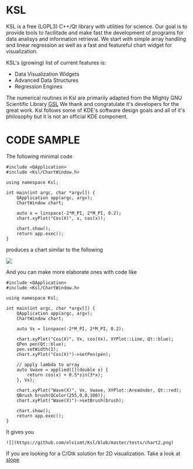 KSL
===

KSL is a free (LGPL3) C++/Qt library with utilities for science. Our goal
is to provide tools to facilitade and make fast the development of programs
for data analisys and information retrieval. We start with simple array
handling and linear regression as well as a fast and featureful chart
widget for visualization.

KSL's (growing) list of current features is:

   * Data Visualization Widgets
   * Advanced Data Structures
   * Regression Engines

The numerical routines in Ksl are primarily adapted from the Mighty GNU
Scientific Library [GSL](http://www.gnu.org/software/gsl)
We thank and congratulate it's developers for the great work. Ksl follows
some of KDE's software design goals and all of it's philosophy but it is
not an official KDE component.

# CODE SAMPLE

The following minimal code

    #include <QApplication>
    #include <Ksl/ChartWindow.h>

    using namespace Ksl;

    int main(int argc, char *argv[]) {
        QApplication app(argc, argv);
        ChartWindow chart;
        
        auto x = linspace(-2*M_PI, 2*M_PI, 0.2);
        chart.xyPlot("Cos(X)", x, cos(x));
        
        chart.show();
        return app.exec();
    }

produces a chart similar to the following

 ![](https://github.com/elvismt/Ksl/blob/master/tests/chart1.png)

And you can make more elaborate ones with code like

    
    #include <QApplication>
    #include <Ksl/ChartWindow.h>
    
    using namespace Ksl;
    
    int main(int argc, char *argv[]) {
        QApplication app(argc, argv);
        ChartWindow chart;
        
        auto Vx = linspace(-2*M_PI, 2*M_PI, 0.2);
        
        chart.xyPlot("Cos(X)", Vx, cos(Vx), XYPlot::Line, Qt::blue);
        QPen pen(Qt::blue);
        pen.setWidth(2);
        chart.xyPlot("Cos(X)")->setPen(pen);
        
        // apply lambda to array
        auto Vwave = applied([](double x) {
            return cos(x) + 0.5*sin(3*x);
        }, Vx);
        
        chart.xyPlot("Wave(X)", Vx, Vwave, XYPlot::AreaUnder, Qt::red);
        QBrush brush(QColor(255,0,0,100));
        chart.xyPlot("Wave(X)")->setBrush(brush);
        
        chart.show();
        return app.exec();
    }

It gives you

    ![](https://github.com/elvismt/Ksl/blob/master/tests/chart2.png)

If you are looking for a C/Gtk solution for 2D visualization. Take a look
at [slope](https://github.com/elvismt/slope)
